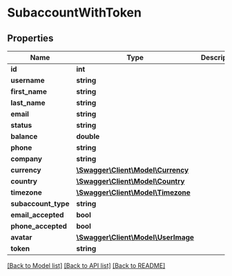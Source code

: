 # SubaccountWithToken

## Properties
Name | Type | Description | Notes
------------ | ------------- | ------------- | -------------
**id** | **int** |  | 
**username** | **string** |  | 
**first_name** | **string** |  | 
**last_name** | **string** |  | 
**email** | **string** |  | 
**status** | **string** |  | 
**balance** | **double** |  | 
**phone** | **string** |  | 
**company** | **string** |  | 
**currency** | [**\Swagger\Client\Model\Currency**](Currency.md) |  | 
**country** | [**\Swagger\Client\Model\Country**](Country.md) |  | 
**timezone** | [**\Swagger\Client\Model\Timezone**](Timezone.md) |  | 
**subaccount_type** | **string** |  | 
**email_accepted** | **bool** |  | 
**phone_accepted** | **bool** |  | 
**avatar** | [**\Swagger\Client\Model\UserImage**](UserImage.md) |  | 
**token** | **string** |  | 

[[Back to Model list]](../README.md#documentation-for-models) [[Back to API list]](../README.md#documentation-for-api-endpoints) [[Back to README]](../README.md)


